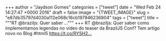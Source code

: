 
+++
author = "Jaydson Gomes"
categories = ["tweet"]
date = "Wed Feb 24 14:27:47 +0000 2016"
draft = false
image = "{TWEET_IMAGE}"
slug = "e87db35797d4030a112e068c16cb197946236804"
tags = ["tweet"]
title = """RT @braziljs: Quer saber ..."""
+++
RT @braziljs: Quer saber como implementamos legendas no vídeo do teaser da BrazilJS Conf? Tem artigo novo no Blog #html5 https://t.co/RYSH2…
